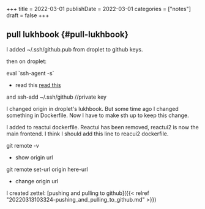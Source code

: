 +++
title = 2022-03-01
publishDate = 2022-03-01
categories = ["notes"]
draft = false
+++

## pull lukhbook {#pull-lukhbook}

I added ~/.ssh/github.pub from droplet to github keys.

then on droplet:

eval \`ssh-agent -s\`

-   read this [read this](https://stackoverflow.com/questions/17846529/could-not-open-a-connection-to-your-authentication-agent)

and ssh-add ~/.ssh/github    //private key

I changed origin in droplet's lukhbook.
But some time ago I changed something in Dockerfile.
Now I have to make sth up to keep this change.

I added
to reactui dockerfile.
Reactui has been removed,  reactui2 is now the main frontend.
I think I should add this line to reacui2 dockerfile.

git remote -v

-   show origin url

git remote set-url origin here-url

-   change origin url

I created zettel: [pushing and pulling to github]({{< relref "20220313103324-pushing_and_pulling_to_github.md" >}})